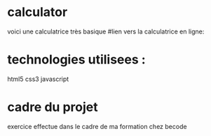 # calculator
voici une calculatrice très basique
#lien vers la calculatrice en ligne:

# technologies utilisees :
html5
css3
javascript
# cadre du projet
exercice effectue dans le cadre de ma formation chez becode